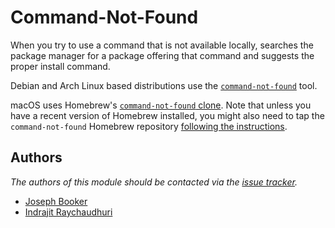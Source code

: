 Command-Not-Found
=================

When you try to use a command that is not available locally, searches
the package manager for a package offering that command and suggests
the proper install command.

Debian and Arch Linux based distributions use the [`command-not-found`][1] tool.

macOS uses Homebrew's [`command-not-found` clone][2]. Note that unless you have
a recent version of Homebrew installed, you might also need to tap the
`command-not-found` Homebrew repository [following the instructions][3].


Authors
-------

*The authors of this module should be contacted via the [issue tracker][4].*

  - [Joseph Booker](https://github.com/sargas)
  - [Indrajit Raychaudhuri](https://github.com/indrajitr)

[1]: https://code.launchpad.net/command-not-found
[2]: https://github.com/Homebrew/homebrew-command-not-found
[3]: https://github.com/Homebrew/homebrew-command-not-found#install
[4]: https://github.com/sorin-ionescu/prezto/issues

